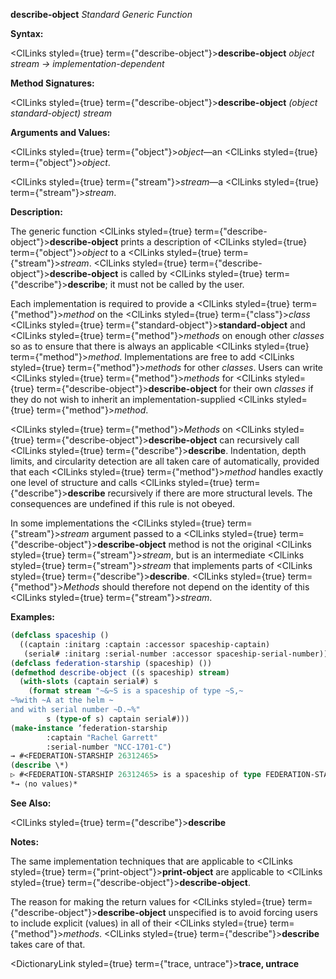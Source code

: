 **describe-object** *Standard Generic Function* 



**Syntax:** 



<ClLinks styled={true} term={"describe-object"}><b>describe-object</b></ClLinks> *object stream → implementation-dependent* 



**Method Signatures:** 



<ClLinks styled={true} term={"describe-object"}><b>describe-object</b></ClLinks> *(object standard-object) stream* 



**Arguments and Values:** 



<ClLinks styled={true} term={"object"}><i>object</i></ClLinks>—an <ClLinks styled={true} term={"object"}><i>object</i></ClLinks>. 



<ClLinks styled={true} term={"stream"}><i>stream</i></ClLinks>—a <ClLinks styled={true} term={"stream"}><i>stream</i></ClLinks>. 



**Description:** 



The generic function <ClLinks styled={true} term={"describe-object"}><b>describe-object</b></ClLinks> prints a description of <ClLinks styled={true} term={"object"}><i>object</i></ClLinks> to a <ClLinks styled={true} term={"stream"}><i>stream</i></ClLinks>. <ClLinks styled={true} term={"describe-object"}><b>describe-object</b></ClLinks> is called by <ClLinks styled={true} term={"describe"}><b>describe</b></ClLinks>; it must not be called by the user. 



Each implementation is required to provide a <ClLinks styled={true} term={"method"}><i>method</i></ClLinks> on the <ClLinks styled={true} term={"class"}><i>class</i></ClLinks> <ClLinks styled={true} term={"standard-object"}><b>standard-object</b></ClLinks> and <ClLinks styled={true} term={"method"}><i>methods</i></ClLinks> on enough other *classes* so as to ensure that there is always an applicable <ClLinks styled={true} term={"method"}><i>method</i></ClLinks>. Implementations are free to add <ClLinks styled={true} term={"method"}><i>methods</i></ClLinks> for other *classes*. Users can write <ClLinks styled={true} term={"method"}><i>methods</i></ClLinks> for <ClLinks styled={true} term={"describe-object"}><b>describe-object</b></ClLinks> for their own *classes* if they do not wish to inherit an implementation-supplied <ClLinks styled={true} term={"method"}><i>method</i></ClLinks>. 



<ClLinks styled={true} term={"method"}><i>Methods</i></ClLinks> on <ClLinks styled={true} term={"describe-object"}><b>describe-object</b></ClLinks> can recursively call <ClLinks styled={true} term={"describe"}><b>describe</b></ClLinks>. Indentation, depth limits, and circularity detection are all taken care of automatically, provided that each <ClLinks styled={true} term={"method"}><i>method</i></ClLinks> handles exactly one level of structure and calls <ClLinks styled={true} term={"describe"}><b>describe</b></ClLinks> recursively if there are more structural levels. The consequences are undefined if this rule is not obeyed. 







 



 



In some implementations the <ClLinks styled={true} term={"stream"}><i>stream</i></ClLinks> argument passed to a <ClLinks styled={true} term={"describe-object"}><b>describe-object</b></ClLinks> method is not the original <ClLinks styled={true} term={"stream"}><i>stream</i></ClLinks>, but is an intermediate <ClLinks styled={true} term={"stream"}><i>stream</i></ClLinks> that implements parts of <ClLinks styled={true} term={"describe"}><b>describe</b></ClLinks>. <ClLinks styled={true} term={"method"}><i>Methods</i></ClLinks> should therefore not depend on the identity of this <ClLinks styled={true} term={"stream"}><i>stream</i></ClLinks>. 



**Examples:**
```lisp
(defclass spaceship () 
  ((captain :initarg :captain :accessor spaceship-captain) 
   (serial# :initarg :serial-number :accessor spaceship-serial-number))) 
(defclass federation-starship (spaceship) ()) 
(defmethod describe-object ((s spaceship) stream) 
  (with-slots (captain serial#) s 
    (format stream "~&~S is a spaceship of type ~S,~ 
~%with ~A at the helm ~ 
and with serial number ~D.~%" 
	    s (type-of s) captain serial#))) 
(make-instance ’federation-starship 
		:captain "Rachel Garrett" 
		:serial-number "NCC-1701-C") 
→ #<FEDERATION-STARSHIP 26312465> 
(describe \*) 
▷ #<FEDERATION-STARSHIP 26312465> is a spaceship of type FEDERATION-STARSHIP, ▷ with Rachel Garrett at the helm and with serial number NCC-1701-C. 
*→ ⟨no values⟩* 
```
**See Also:** 



<ClLinks styled={true} term={"describe"}><b>describe</b></ClLinks> 



**Notes:** 



The same implementation techniques that are applicable to <ClLinks styled={true} term={"print-object"}><b>print-object</b></ClLinks> are applicable to <ClLinks styled={true} term={"describe-object"}><b>describe-object</b></ClLinks>. 



The reason for making the return values for <ClLinks styled={true} term={"describe-object"}><b>describe-object</b></ClLinks> unspecified is to avoid forcing users to include explicit (values) in all of their <ClLinks styled={true} term={"method"}><i>methods</i></ClLinks>. <ClLinks styled={true} term={"describe"}><b>describe</b></ClLinks> takes care of that. 







 



 



<DictionaryLink styled={true} term={"trace, untrace"}><b>trace, untrace</b></DictionaryLink> 



